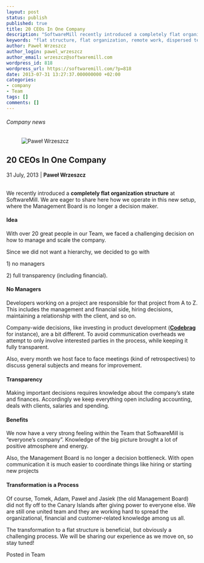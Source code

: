 ```yaml
---
layout: post
status: publish
published: true
title: 20 CEOs In One Company
description: "SoftwareMill recently introduced a completely flat organization structure."
keywords: "flat structure, flat organization, remote work, dispersed teams"
author: Paweł Wrzeszcz
author_login: pawel_wrzeszcz
author_email: wrzeszcz@softwaremill.com
wordpress_id: 818
wordpress_url: https://softwaremill.com/?p=818
date: 2013-07-31 13:27:37.000000000 +02:00
categories:
- company
- Team
tags: []
comments: []
---
```


<h6>Company news</h6>
<div class="post-header clearfix">
<figure><div class="image"><img src="https://softwaremill.com/wp-content/uploads/2013/05/wrzeszcz.jpg" alt="Paweł Wrzeszcz"></div></figure><div class="title">
<h2 class="font-dark-blue font-normal">20 CEOs In One Company</h2>31 July, 2013 | <b>Paweł Wrzeszcz</b><br><br>
</div>
</div>
<div class="post-rows"><div class="text">
<p>We recently introduced a <strong>completely flat organization structure</strong> at SoftwareMill. We are eager to share here how we operate in this new setup, where the Management Board is no longer a decision maker.</p>
<h4>Idea</h4>
<p>With over 20 great people in our Team, we faced a challenging decision on how to manage and scale the company.</p>
<p>Since we did not want a hierarchy, we decided to go with</p>
<p>1) no managers</p>
<p>2) full transparency (including financial).</p>
<h4>No Managers</h4>
<p>Developers working on a project are responsible for that project from A to Z. This includes the management and financial side, hiring decisions, maintaining a relationship with the client, and so on.</p>
<p>Company-wide decisions, like investing in product development (<a href="http://codebrag.com"><strong>Codebrag</strong></a> for instance), are a bit different. To avoid communication overheads we attempt to only involve interested parties in the process, while keeping it fully transparent.</p>
<p>Also, every month we host face to face meetings (kind of retrospectives) to discuss general subjects and means for improvement.</p>
<h4>Transparency</h4>
<p>Making important decisions requires knowledge about the company’s state and finances. Accordingly we keep everything open including accounting, deals with clients, salaries and spending.</p>
<h4>Benefits</h4>
<p>We now have a very strong feeling within the Team that SoftwareMill is “everyone’s company”. Knowledge of the big picture brought a lot of positive atmosphere and energy.</p>
<p>Also, the Management Board is no longer a decision bottleneck. With open communication it is much easier to coordinate things like hiring or starting new projects</p>
<h4>Transformation is a Process</h4>
<p>Of course, Tomek, Adam, Paweł and Jasiek (the old Management Board) did not fly off to the Canary Islands after giving power to everyone else. We are still one united team and they are working hard to spread the organizational, financial and customer-related knowledge among us all.</p>
<p>The transformation to a flat structure is beneficial, but obviously a challenging process. We will be sharing our experience as we move on, so stay tuned!</p>
</div></div>
<div class="post-footer">Posted in Team</div>
